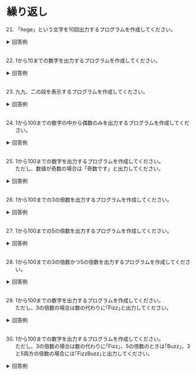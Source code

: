 # 繰り返し

21. 「hoge」という文字を10回出力するプログラムを作成してください。

<details><summary>回答例</summary><div>
		
```
for ($i = 1; $i <= 10; $i++) {
    echo 'hoge';
    echo '<br>';
}
```
		
</div></details>
	

<br>
	
22. 1から10までの数字を出力するプログラムを作成してください。

<details><summary>回答例</summary><div>
		
```
for ($i = 1; $i <= 10; $i++) {
    echo $i;
    echo '<br>';
}
```
		
</div></details>
	

<br>
	
23. 九九、二の段を表示するプログラムを作成してください。

<details><summary>回答例</summary><div>
		
```
for ($i = 1; $i < 10; $i++) {
    echo $i * 2;
    echo '<br>';
}
```
		
</div></details>
	

<br>
	
24. 1から100までの数字の中から偶数のみを出力するプログラムを作成してください。

<details><summary>回答例</summary><div>
		
```
for ($i = 1; $i <= 100; $i++) {
    if ($i % 2 === 0) {
        echo $i;
        echo '<br>';
    }
}
```
		
</div></details>
	

<br>

25. 1から100までの数字を出力するプログラムを作成してください。  
ただし、数値が奇数の場合は「奇数です」と出力してください。

<details><summary>回答例</summary><div>
		
```
for ($i = 1; $i <= 100; $i++) {
    if ($i % 2 !== 0) {
        echo '奇数です';
    } else {
        echo $i;
    }
	echo '<br>';
    }
```
		
</div></details>
	

<br>
	
26. 1から100までの3の倍数を出力するプログラムを作成してください。  

<details><summary>回答例</summary><div>
		
```
    for ($i = 1; $i <= 100; $i++) {
        if ($i % 3 === 0) {
	    echo $i;
	    echo '<br>';
	}
    }
```
		
</div></details>
	

<br>
	
27. 1から100までの5の倍数を出力するプログラムを作成してください。  

<details><summary>回答例</summary><div>
		
```
    for ($i = 1; $i <= 100; $i++) {
        if ($i % 5 === 0) {
	    echo $i;
	    echo '<br>';
	}
    }
```
		
</div></details>
	

<br>
	
28. 1から100までの3の倍数かつ5の倍数を出力するプログラムを作成してください。  

<details><summary>回答例</summary><div>
		
```
for ($i = 1; $i <= 100; $i++) {
    if ($i % 3 === 0 && $i % 5 === 0) {
	echo $i;
        echo '<br>';
    }
}
```
		
</div></details>
	

<br>
	
29. 1から100までの数字を出力するプログラムを作成してください。  
ただし、3の倍数の場合は数の代わりに｢Fizz｣と出力してください。

<details><summary>回答例</summary><div>
		
```
for ($i = 1; $i <= 100; $i++) {
    if ($i % 3 === 0) {
        echo 'Fizz';
    } else {
        echo $i;
    }
        echo '<br>';
}
```
		
</div></details>
	

<br>
	
30. 1から100までの数字を出力するプログラムを作成してください。  
ただし、3の倍数の場合は数の代わりに｢Fizz｣、5の倍数のときは｢Buzz｣、3と5両方の倍数の場合には｢FizzBuzz｣と出力してください。

<details><summary>回答例</summary><div>
		
```
for ($i = 1; $i <= 100; $i++) {
    if ($i % 3 === 0 && $i % 5 === 0) {
        echo 'FizzBuzz';
    } elseif ($i % 5 === 0) {
        echo 'Buzz';
    } elseif ($i % 3 === 0) {
        echo 'Fizz';
    } else {
        echo $i;
    }
        echo '<br>';
}

```
		
</div></details>
	

<br>
	

